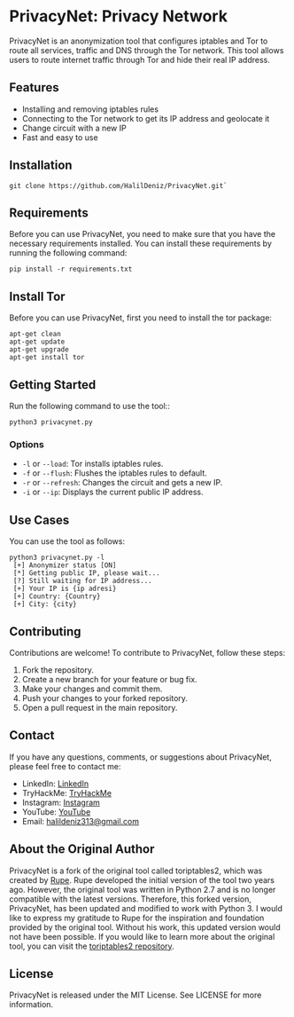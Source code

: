 # PrivacyNet: Privacy Network

PrivacyNet is an anonymization tool that configures iptables and Tor to route all services, traffic and DNS through the Tor network. This tool allows users to route internet traffic through Tor and hide their real IP address.
## Features

- Installing and removing iptables rules
- Connecting to the Tor network to get its IP address and geolocate it
- Change circuit with a new IP
- Fast and easy to use

## Installation
```
git clone https://github.com/HalilDeniz/PrivacyNet.git` 
```
## Requirements

Before you can use PrivacyNet, you need to make sure that you have the necessary requirements installed. You can install these requirements by running the following command:

```
pip install -r requirements.txt
```

## Install Tor 

Before you can use PrivacyNet, first you need to install the tor package:

```
apt-get clean
apt-get update
apt-get upgrade 
apt-get install tor
```
## Getting Started

Run the following command to use the tool::

```
python3 privacynet.py
```

### Options

- `-l` or `--load`: Tor installs iptables rules.
- `-f` or `--flush`: Flushes the iptables rules to default.
- `-r` or `--refresh`: Changes the circuit and gets a new IP.
- `-i` or `--ip`: Displays the current public IP address.

## Use Cases

You can use the tool as follows:

```
python3 privacynet.py -l
 [+] Anonymizer status [ON]
 [*] Getting public IP, please wait...
 [?] Still waiting for IP address...
 [+] Your IP is {ip adresi}
 [+] Country: {Country}
 [+] City: {city}
```

## Contributing
Contributions are welcome! To contribute to PrivacyNet, follow these steps:

1. Fork the repository.
2. Create a new branch for your feature or bug fix.
3. Make your changes and commit them.
4. Push your changes to your forked repository.
5. Open a pull request in the main repository.


## Contact

If you have any questions, comments, or suggestions about PrivacyNet, please feel free to contact me:

- LinkedIn: [LinkedIn](https://www.linkedin.com/in/halil-ibrahim-deniz/)
- TryHackMe: [TryHackMe](https://tryhackme.com/p/halilovic)
- Instagram: [Instagram](https://www.instagram.com/deniz.halil333/)
- YouTube: [YouTube](https://www.youtube.com/c/HalilDeniz)
- Email: halildeniz313@gmail.com

## About the Original Author

PrivacyNet is a fork of the original tool called toriptables2, which was created by [Rupe](https://github.com/ruped24). Rupe developed the initial version of the tool two years ago. However, the original tool was written in Python 2.7 and is no longer compatible with the latest versions. Therefore, this forked version, PrivacyNet, has been updated and modified to work with Python 3.
I would like to express my gratitude to Rupe for the inspiration and foundation provided by the original tool. Without his work, this updated version would not have been possible.
If you would like to learn more about the original tool, you can visit the [toriptables2 repository](https://github.com/ruped24/toriptables2).


## License
PrivacyNet is released under the MIT License. See LICENSE for more information.
